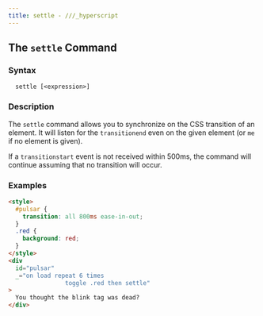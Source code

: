 ```yaml
---
title: settle - ///_hyperscript
---
```


## The `settle` Command

### Syntax

```ebnf
  settle [<expression>]
```

### Description

The `settle` command allows you to synchronize on the CSS transition of an element. It will listen for the
`transitionend` even on the given element (or `me` if no element is given).

If a `transitionstart` event is not received within 500ms, the command will continue assuming that no
transition will occur.

### Examples

```html
<style>
  #pulsar {
    transition: all 800ms ease-in-out;
  }
  .red {
    background: red;
  }
</style>
<div
  id="pulsar"
  _="on load repeat 6 times
                toggle .red then settle"
>
  You thought the blink tag was dead?
</div>
```
